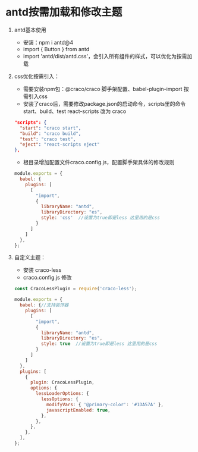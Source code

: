 # antd按需加载和修改主题

1. antd基本使用
   - 安装：npm i antd@4
   - import { Button } from antd
   - import 'antd/dist/antd.css'，会引入所有组件的样式，可以优化为按需加载


2. css优化按需引入：

   - 需要安装npm包：@craco/craco 脚手架配置、babel-plugin-import 按需引入css
   - 安装了craco后，需要修改package.json的启动命令，scripts里的命令start、build、test react-scripts 改为 craco
    ```json
    "scripts": {
      "start": "craco start",
      "build": "craco build",
      "test": "craco test",
      "eject": "react-scripts eject"
    },
    ```
   - 根目录增加配置文件craco.config.js，配置脚手架具体的修改规则
    ```js
    module.exports = {
      babel: {
        plugins: [
          [
            "import",
            {
              libraryName: "antd",
              libraryDirectory: "es",
              style: 'css'  //设置为true即是less 这里用的是css
            }
          ]
        ]
      },
    };
    ```

3. 自定义主题：
   - 安装 craco-less
   - craco.config.js 修改
    ```js
    const CracoLessPlugin = require('craco-less');

    module.exports = {
      babel: {//支持装饰器
        plugins: [
          [
            "import",
            {
              libraryName: "antd",
              libraryDirectory: "es",
              style: true  //设置为true即是less 这里用的是css
            }
          ]
        ]
      },
      plugins: [
        {
          plugin: CracoLessPlugin,
          options: {
            lessLoaderOptions: {
              lessOptions: {
                modifyVars: { '@primary-color': '#1DA57A' },
                javascriptEnabled: true,
              },
            },
          },
        },
      ],
    };
    ```

